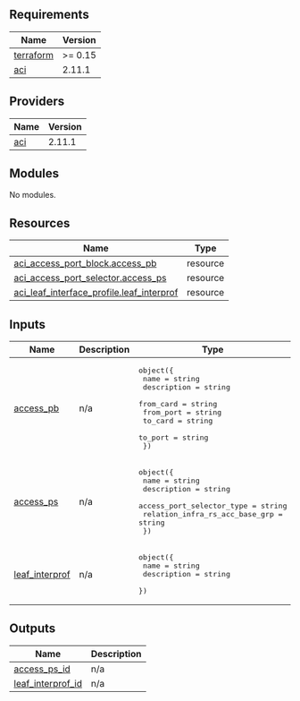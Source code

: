<!-- BEGIN_TF_DOCS -->
## Requirements

| Name | Version |
|------|---------|
| <a name="requirement_terraform"></a> [terraform](#requirement\_terraform) | >= 0.15 |
| <a name="requirement_aci"></a> [aci](#requirement\_aci) | 2.11.1 |

## Providers

| Name | Version |
|------|---------|
| <a name="provider_aci"></a> [aci](#provider\_aci) | 2.11.1 |

## Modules

No modules.

## Resources

| Name | Type |
|------|------|
| [aci_access_port_block.access_pb](https://registry.terraform.io/providers/ciscodevnet/aci/2.11.1/docs/resources/access_port_block) | resource |
| [aci_access_port_selector.access_ps](https://registry.terraform.io/providers/ciscodevnet/aci/2.11.1/docs/resources/access_port_selector) | resource |
| [aci_leaf_interface_profile.leaf_interprof](https://registry.terraform.io/providers/ciscodevnet/aci/2.11.1/docs/resources/leaf_interface_profile) | resource |

## Inputs

| Name | Description | Type | Default | Required |
|------|-------------|------|---------|:--------:|
| <a name="input_access_pb"></a> [access\_pb](#input\_access\_pb) | n/a | <pre>object({<br>    name        = string<br>    description = string<br>    from_card   = string<br>    from_port   = string<br>    to_card     = string<br>    to_port     = string<br>  })</pre> | n/a | yes |
| <a name="input_access_ps"></a> [access\_ps](#input\_access\_ps) | n/a | <pre>object({<br>    name                           = string<br>    description                    = string<br>    access_port_selector_type      = string<br>    relation_infra_rs_acc_base_grp = string<br>  })</pre> | n/a | yes |
| <a name="input_leaf_interprof"></a> [leaf\_interprof](#input\_leaf\_interprof) | n/a | <pre>object({<br>    name        = string<br>    description = string<br>  })</pre> | n/a | yes |

## Outputs

| Name | Description |
|------|-------------|
| <a name="output_access_ps_id"></a> [access\_ps\_id](#output\_access\_ps\_id) | n/a |
| <a name="output_leaf_interprof_id"></a> [leaf\_interprof\_id](#output\_leaf\_interprof\_id) | n/a |
<!-- END_TF_DOCS -->